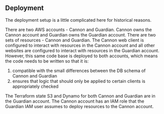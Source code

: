 ## Deployment

The deployment setup is a little complicated here for historical reasons.

There are two AWS accounts - Cannon and Guardian. Cannon owns the Cannon account and Guardian owns the Guardian account. There are two sets of resources - Cannon and Guardian. The Cannon web client is configured to interact with resources in the Cannon account and all other websites are configured to interact with resources in the Guardian account. However, this same code base is deployed to both accounts, which means the code needs to be written so that it is:

1) compatible with the small differences between the DB schema of Cannon and Guardian
2) ensures that logic that should only be applied to certain clients is appropriately checked

The Terraform state S3 and Dynamo for both Cannon and Guardian are in the Guardian account. The Cannon account has an IAM role that the Guardian IAM user assumes to deploy resources to the Cannon account.